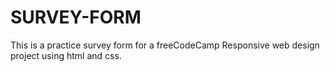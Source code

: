 # SURVEY-FORM

This is a practice survey form for a freeCodeCamp Responsive web design project using html and css.
